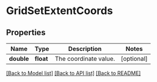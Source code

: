 # GridSetExtentCoords

## Properties
Name | Type | Description | Notes
------------ | ------------- | ------------- | -------------
**double** | **float** | The coordinate value. | [optional] 

[[Back to Model list]](../README.md#documentation-for-models) [[Back to API list]](../README.md#documentation-for-api-endpoints) [[Back to README]](../README.md)



